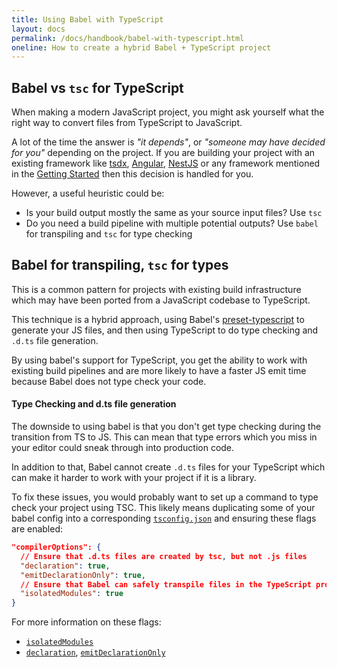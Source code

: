 ```yaml
---
title: Using Babel with TypeScript
layout: docs
permalink: /docs/handbook/babel-with-typescript.html
oneline: How to create a hybrid Babel + TypeScript project
---
```


## Babel vs `tsc` for TypeScript

When making a modern JavaScript project, you might ask yourself what the right way to convert files from TypeScript to JavaScript.

A lot of the time the answer is _"it depends"_, or _"someone may have decided for you"_ depending on the project. If you are building your project with an existing framework like [tsdx](https://www.npmjs.com/package/tsdx), [Angular](https://angular.io/), [NestJS](https://nestjs.com/) or any framework mentioned in the [Getting Started](/docs/home) then this decision is handled for you.

However, a useful heuristic could be:

- Is your build output mostly the same as your source input files? Use `tsc`
- Do you need a build pipeline with multiple potential outputs? Use `babel` for transpiling and `tsc` for type checking

## Babel for transpiling, `tsc` for types

This is a common pattern for projects with existing build infrastructure which may have been ported from a JavaScript codebase to TypeScript.

This technique is a hybrid approach, using Babel's [preset-typescript](https://babeljs.io/docs/en/babel-preset-typescript) to generate your JS files, and then using TypeScript to do type checking and `.d.ts` file generation.

By using babel's support for TypeScript, you get the ability to work with existing build pipelines and are more likely to have a faster JS emit time because Babel does not type check your code.

#### Type Checking and d.ts file generation

The downside to using babel is that you don't get type checking during the transition from TS to JS. This can mean that type errors which you miss in your editor could sneak through into production code.

In addition to that, Babel cannot create `.d.ts` files for your TypeScript which can make it harder to work with your project if it is a library.

To fix these issues, you would probably want to set up a command to type check your project using TSC. This likely means duplicating some of your babel config into a corresponding [`tsconfig.json`](/tconfig) and ensuring these flags are enabled:

```json
"compilerOptions": {
  // Ensure that .d.ts files are created by tsc, but not .js files
  "declaration": true,
  "emitDeclarationOnly": true,
  // Ensure that Babel can safely transpile files in the TypeScript project
  "isolatedModules": true
}
```

For more information on these flags:

- [`isolatedModules`](/tsconfig#isolatedModules)
- [`declaration`](/tsconfig#declaration), [`emitDeclarationOnly`](/tsconfig#emitDeclarationOnly)
